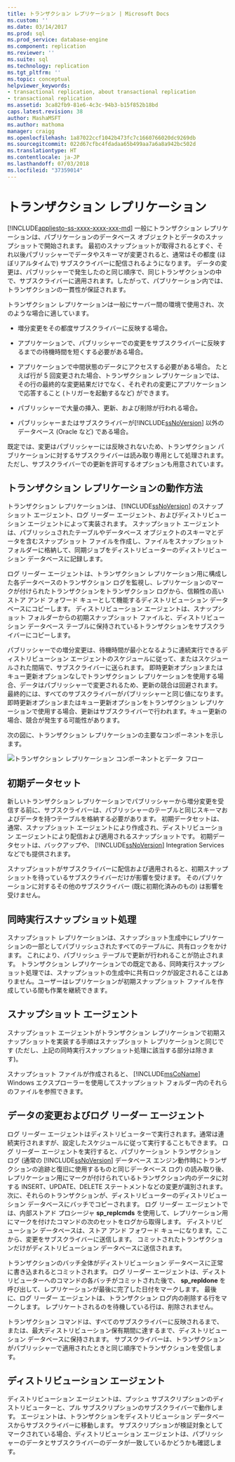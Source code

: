 ```yaml
---
title: トランザクション レプリケーション | Microsoft Docs
ms.custom: ''
ms.date: 03/14/2017
ms.prod: sql
ms.prod_service: database-engine
ms.component: replication
ms.reviewer: ''
ms.suite: sql
ms.technology: replication
ms.tgt_pltfrm: ''
ms.topic: conceptual
helpviewer_keywords:
- transactional replication, about transactional replication
- transactional replication
ms.assetid: 3ca82fb9-81e6-4c3c-94b3-b15f852b18bd
caps.latest.revision: 38
author: MashaMSFT
ms.author: mathoma
manager: craigg
ms.openlocfilehash: 1a87022ccf1042b473fc7c1660766020dc9269db
ms.sourcegitcommit: 022d67cfbc4fdadaa65b499aa7a6a8a942bc502d
ms.translationtype: HT
ms.contentlocale: ja-JP
ms.lasthandoff: 07/03/2018
ms.locfileid: "37359014"
---
```

# <a name="transactional-replication"></a>トランザクション レプリケーション
[!INCLUDE[appliesto-ss-xxxx-xxxx-xxx-md](../../../includes/appliesto-ss-xxxx-xxxx-xxx-md.md)]
  一般にトランザクション レプリケーションは、パブリケーションのデータベース オブジェクトとデータのスナップショットで開始されます。 最初のスナップショットが取得されるとすぐ、それ以後パブリッシャーでデータやスキーマが変更されると、通常はその都度 (ほぼリアルタイムで) サブスクライバーに配信されるようになります。 データの変更は、パブリッシャーで発生したのと同じ順序で、同じトランザクションの中で、サブスクライバーに適用されます。したがって、パブリケーション内では、トランザクションの一貫性が保証されます。  
  
 トランザクション レプリケーションは一般にサーバー間の環境で使用され、次のような場合に適しています。  
  
-   増分変更をその都度サブスクライバーに反映する場合。  
  
-   アプリケーションで、パブリッシャーでの変更をサブスクライバーに反映するまでの待機時間を短くする必要がある場合。  
  
-   アプリケーションで中間状態のデータにアクセスする必要がある場合。 たとえば行が 5 回変更された場合、トランザクション レプリケーションでは、その行の最終的な変更結果だけでなく、それぞれの変更にアプリケーションで応答すること (トリガーを起動するなど) ができます。  
  
-   パブリッシャーで大量の挿入、更新、および削除が行われる場合。  
  
-   パブリッシャーまたはサブスクライバーが[!INCLUDE[ssNoVersion](../../../includes/ssnoversion-md.md)] 以外のデータベース (Oracle など) である場合。  
  
 既定では、変更はパブリッシャーには反映されないため、トランザクション パブリケーションに対するサブスクライバーは読み取り専用として処理されます。 ただし、サブスクライバーでの更新を許可するオプションも用意されています。  
  
##  <a name="HowWorks"></a> トランザクション レプリケーションの動作方法  
 トランザクション レプリケーションは、 [!INCLUDE[ssNoVersion](../../../includes/ssnoversion-md.md)] のスナップショット エージェント、ログ リーダー エージェント、およびディストリビューション エージェントによって実装されます。 スナップショット エージェントは、パブリッシュされたテーブルやデータベース オブジェクトのスキーマとデータを含むスナップショット ファイルを作成し、ファイルをスナップショット フォルダーに格納して、同期ジョブをディストリビューターのディストリビューション データベースに記録します。  
  
 ログ リーダー エージェントは、トランザクション レプリケーション用に構成した各データベースのトランザクション ログを監視し、レプリケーションのマークが付けられたトランザクションをトランザクション ログから、信頼性の高いストア アンド フォワード キューとして機能するディストリビューション データベースにコピーします。 ディストリビューション エージェントは、スナップショット フォルダーからの初期スナップショット ファイルと、ディストリビューション データベース テーブルに保持されているトランザクションをサブスクライバーにコピーします。  
  
 パブリッシャーでの増分変更は、待機時間が最小となるように連続実行できるディストリビューション エージェントのスケジュールに従って、またはスケジュールされた間隔で、サブスクライバーに送られます。 即時更新オプションまたはキュー更新オプションなしでトランザクション レプリケーションを使用する場合、データはパブリッシャーで変更されるため、更新の競合は回避されます。 最終的には、すべてのサブスクライバーがパブリッシャーと同じ値になります。 即時更新オプションまたはキュー更新オプションをトランザクション レプリケーションで使用する場合、更新はサブスクライバーで行われます。キュー更新の場合、競合が発生する可能性があります。  
  
 次の図に、トランザクション レプリケーションの主要なコンポーネントを示します。  
  
 ![トランザクション レプリケーション コンポーネントとデータ フロー](../../../relational-databases/replication/transactional/media/trnsact.gif "トランザクション レプリケーション コンポーネントとデータ フロー")  
  
##  <a name="Dataset"></a> 初期データセット  
 新しいトランザクション レプリケーションでパブリッシャーから増分変更を受信する前に、サブスクライバーは、パブリッシャーのテーブルと同じスキーマおよびデータを持つテーブルを格納する必要があります。 初期データセットは、通常、スナップショット エージェントにより作成され、ディストリビューション エージェントにより配信および適用されるスナップショットです。 初期データセットは、バックアップや、 [!INCLUDE[ssNoVersion](../../../includes/ssnoversion-md.md)] Integration Services などでも提供されます。  
  
 スナップショットがサブスクライバーに配信および適用されると、初期スナップショットを待っているサブスクライバーだけが影響を受けます。 そのパブリケーションに対するその他のサブスクライバー (既に初期化済みのもの) は影響を受けません。  
  
## <a name="concurrent-snapshot-processing"></a>同時実行スナップショット処理  
 スナップショット レプリケーションは、スナップショット生成中にレプリケーションの一部としてパブリッシュされたすべてのテーブルに、共有ロックをかけます。 これにより、パブリッシュ テーブルで更新が行われることが防止されます。 トランザクション レプリケーションでの既定である、同時実行スナップショット処理では、スナップショットの生成中に共有ロックが設定されることはありません。ユーザーはレプリケーションが初期スナップショット ファイルを作成している間も作業を継続できます。  
  
##  <a name="SnapshotAgent"></a> スナップショット エージェント  
 スナップショット エージェントがトランザクション レプリケーションで初期スナップショットを実装する手順はスナップショット レプリケーションと同じです (ただし、上記の同時実行スナップショット処理に該当する部分は除きます)。  
  
 スナップショット ファイルが作成されると、 [!INCLUDE[msCoName](../../../includes/msconame-md.md)] Windows エクスプローラーを使用してスナップショット フォルダー内のそれらのファイルを参照できます。  
  
##  <a name="LogReaderAgent"></a> データの変更およびログ リーダー エージェント  
 ログ リーダー エージェントはディストリビューターで実行されます。通常は連続実行されますが、設定したスケジュールに従って実行することもできます。 ログ リーダー エージェントを実行すると、パブリケーション トランザクション ログ (通常の [!INCLUDE[ssNoVersion](../../../includes/ssnoversion-md.md)] データベース エンジン動作時にトランザクションの追跡と復旧に使用するものと同じデータベース ログ) の読み取り後、レプリケーション用にマークが付けられているトランザクション内のデータに対する INSERT、UPDATE、DELETE ステートメントなどの変更が識別されます。 次に、それらのトランザクションが、ディストリビューターのディストリビューション データベースにバッチでコピーされます。 ログ リーダー エージェントでは、内部ストアド プロシージャ **sp_replcmds** を使用して、レプリケーション用にマークを付けたコマンドの次のセットをログから取得します。 ディストリビューション データベースは、ストア アンド フォワード キューになります。ここから、変更をサブスクライバーに送信します。 コミットされたトランザクションだけがディストリビューション データベースに送信されます。  
  
 トランザクションのバッチ全体がディストリビューション データベースに正常に書き込まれるとコミットされます。 ログ リーダー エージェントは、ディストリビューターへのコマンドの各バッチがコミットされた後で、 **sp_repldone** を呼び出して、レプリケーションが最後に完了した日付をマークします。 最後に、ログ リーダー エージェントは、トランザクション ログ内の削除する行をマークします。 レプリケートされるのを待機している行は、削除されません。  
  
 トランザクション コマンドは、すべてのサブスクライバーに反映されるまで、または、最大ディストリビューション保有期間に達するまで、ディストリビューション データベースに保持されます。 サブスクライバーは、トランザクションがパブリッシャーで適用されたときと同じ順序でトランザクションを受信します。  
  
##  <a name="DistributionAgent"></a> ディストリビューション エージェント  
 ディストリビューション エージェントは、プッシュ サブスクリプションのディストリビューターと、プル サブスクリプションのサブスクライバーで動作します。 エージェントは、トランザクションをディストリビューション データベースからサブスクライバーに移動します。 サブスクリプションが検証対象としてマークされている場合、ディストリビューション エージェントは、パブリッシャーのデータとサブスクライバーのデータが一致しているかどうかも確認します。  
  
  
